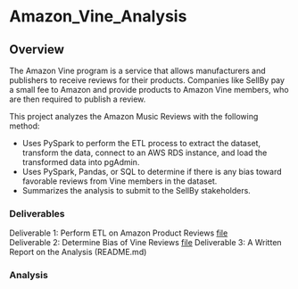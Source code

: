 # Amazon_Vine_Analysis

## Overview

The Amazon Vine program is a service that allows manufacturers and publishers to receive reviews for their products. Companies like SellBy pay a small fee to Amazon and provide products to Amazon Vine members, who are then required to publish a review.

This project analyzes the Amazon Music Reviews with the following method:
- Uses PySpark to perform the ETL process to extract the dataset, transform the data, connect to an AWS RDS instance, and load the transformed data into pgAdmin. 
- Uses PySpark, Pandas, or SQL to determine if there is any bias toward favorable reviews from Vine members in the dataset. 
- Summarizes the analysis to submit to the SellBy stakeholders.

### Deliverables

Deliverable 1: Perform ETL on Amazon Product Reviews    [file](Amazon_Reviews_ETL.ipynb)  
Deliverable 2: Determine Bias of Vine Reviews    [file](XXX)
Deliverable 3: A Written Report on the Analysis (README.md)

### Analysis

